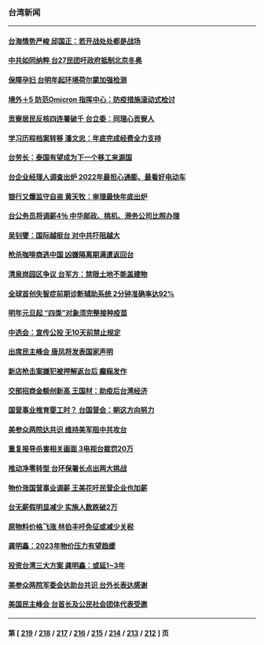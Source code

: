 ### 台湾新闻
---
#### [台海情势严峻 邱国正：若开战处处都是战场](../../pages/ncid1349361/n13424179.md) 
#### [中共如同纳粹 台27民团吁政府抵制北京冬奥](../../pages/ncid1349361/n13424171.md) 
#### [保障孕妇 台明年起环境荷尔蒙加强检测](../../pages/ncid1349361/n13424352.md) 
#### [境外＋5 防范Omicron 指挥中心：防疫措施滚动式检讨](../../pages/ncid1349361/n13424359.md) 
#### [贡寮居民反核四连署破千 台立委︰同理心贡寮人](../../pages/ncid1349361/n13424436.md) 
#### [学习历程档案转移 潘文忠：年底完成经费全力支持](../../pages/ncid1349361/n13424457.md) 
#### [台劳长：泰国有望成为下一个移工来源国](../../pages/ncid1349361/n13424337.md) 
#### [台企业经理人调查出炉 2022年最担心通膨、最看好电动车](../../pages/ncid1349361/n13424339.md) 
#### [银行又爆监守自盗 黄天牧：审理最快年底出炉](../../pages/ncid1349361/n13424461.md) 
#### [台公务员将调薪4％ 中华邮政、桃机、港务公司比照办理](../../pages/ncid1349361/n13424347.md) 
#### [吴钊燮：国际越挺台 对中共吓阻越大](../../pages/ncid1349361/n13424447.md) 
#### [枪杀咖啡商逃中国 凶嫌隔离期满遣返回台](../../pages/ncid1349361/n13424292.md) 
#### [清泉岗园区争议 台军方：禁限土地不能盖建物](../../pages/ncid1349361/n13424284.md) 
#### [全球首创失智症前期诊断辅助系统 2分钟准确率达92%](../../pages/ncid1349361/n13424182.md) 
#### [明年元旦起  “四类”对象须完整接种疫苗](../../pages/ncid1349361/n13424176.md) 
#### [中选会：宣传公投 无10天前禁止规定](../../pages/ncid1349361/n13424108.md) 
#### [出席民主峰会 唐凤将发表国家声明](../../pages/ncid1349361/n13424439.md) 
#### [新店枪击案嫌犯被押解返台后 癫痫发作](../../pages/ncid1349361/n13424372.md) 
#### [交部招商金额创新高 王国材：助疫后台湾经济](../../pages/ncid1349361/n13424441.md) 
#### [国营事业推育婴工时？ 台国营会：朝这方向努力](../../pages/ncid1349361/n13424444.md) 
#### [美参众两院达共识 维持美军阻中共攻台](../../pages/ncid1349361/n13424450.md) 
#### [重复报导杀害相关画面 3电视台裁罚20万](../../pages/ncid1349361/n13424455.md) 
#### [推动净零转型 台环保署长点出两大挑战](../../pages/ncid1349361/n13424331.md) 
#### [物价涨国营事业调薪 王美花吁民营企业也加薪](../../pages/ncid1349361/n13424333.md) 
#### [台无薪假明显减少 实施人数跌破2万](../../pages/ncid1349361/n13424345.md) 
#### [原物料价格飞涨 林伯丰吁免征或减少关税](../../pages/ncid1349361/n13424365.md) 
#### [龚明鑫：2023年物价压力有望趋缓](../../pages/ncid1349361/n13424350.md) 
#### [投资台湾三大方案 龚明鑫：或延1~3年](../../pages/ncid1349361/n13424357.md) 
#### [美参众两院军委会达助台共识 台外长表达感谢](../../pages/ncid1349361/n13423428.md) 
#### [美国民主峰会 台首长及公民社会团体代表受邀](../../pages/ncid1349361/n13423446.md) 

---
#### 第 [ [219](./219.md) / [218](./218.md) / [217](./217.md) / [216](./216.md) / [215](./215.md) / [214](./214.md) / [213](./213.md) / [212](./212.md) ] 页
